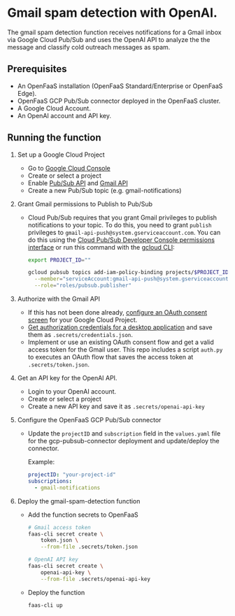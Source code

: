 # Gmail spam detection with OpenAI.

The gmail spam detection function receives notifications for a Gmail inbox via Google Cloud Pub/Sub and uses the OpenAI API to analyze the the message and classify cold outreach messages as spam.

## Prerequisites

- An OpenFaaS installation (OpenFaaS Standard/Enterprise or OpenFaaS Edge).
- OpenFaaS GCP Pub/Sub connector deployed in the OpenFaaS cluster.
- A Google Cloud Account.
- An OpenAI account and API key.

## Running the function

1.  Set up a Google Cloud Project
    - Go to [Google Cloud Console](https://console.cloud.google.com)
    - Create or select a project
    - Enable [Pub/Sub API](https://console.cloud.google.com/apis/enableflow?apiid=pubsub.googleapis.com) and [Gmail API](https://console.cloud.google.com/apis/enableflow?apiid=gmail.googleapis.com)
    - Create a new Pub/Sub topic (e.g. gmail-notifications)
2.  Grant Gmail permissions to Publish to Pub/Sub
    - Cloud Pub/Sub requires that you grant Gmail privileges to publish notifications to your topic. To do this, you need to grant `publish` privileges to `gmail-api-push@system.gserviceaccount.com`. You can do this using the [Cloud Pub/Sub Developer Console permissions interface](https://console.cloud.google.com/project/_/cloudpubsub/topicList) or run this command with the [gcloud CLI](https://cloud.google.com/sdk/gcloud):

      ```bash
      export PROJECT_ID=""

      gcloud pubsub topics add-iam-policy-binding projects/$PROJECT_ID/topics/gmail-notifications \
        --member="serviceAccount:gmail-api-push@system.gserviceaccount.com" \
        --role="roles/pubsub.publisher"
      ```

3.  Authorize with the Gmail API
    - If this has not been done already, [configure an OAuth consent screen](https://developers.google.com/workspace/gmail/api/quickstart/python#configure_the_oauth_consent_screen) for your Google Cloud Project.
    - [Get authorization credentials for a desktop application](https://developers.google.com/workspace/gmail/api/quickstart/python#authorize_credentials_for_a_desktop_application) and save them as `.secrets/credentials.json`.
    - Implement or use an existing OAuth consent flow and get a valid access token for the Gmail user. This repo includes a script `auth.py` to executes an OAuth flow that saves the access token at `.secrets/token.json`.
4.  Get an API key for the OpenAI API.
    - Login to your OpenAI account.
    - Create or select a project
    - Create a new API key and save it as `.secrets/openai-api-key`
5.  Configure the OpenFaaS GCP Pub/Sub connector
    - Update the `projectID` and `subscription` field in the `values.yaml` file for the gcp-pubsub-connector deployment and update/deploy the connector.

      Example:

        ```yaml
        projectID: "your-project-id"
        subscriptions:
          - gmail-notifications
        ```

6.  Deploy the gmail-spam-detection function
    - Add the function secrets to OpenFaaS

      ```bash
      # Gmail access token
      faas-cli secret create \
          token.json \
          --from-file .secrets/token.json

      # OpenAI API key
      faas-cli secret create \
          openai-api-key \
          --from-file .secrets/openai-api-key
      ```

    - Deploy the function

      ```bash
      faas-cli up
      ```
